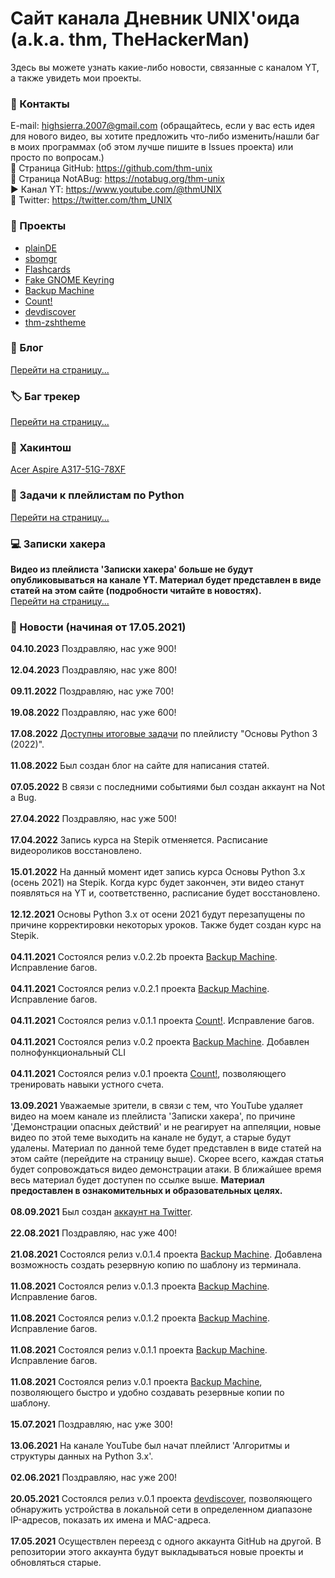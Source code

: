 # Сайт канала Дневник UNIX'оида (a.k.a. thm, TheHackerMan)
Здесь вы можете узнать какие-либо новости, связанные с каналом YT, а также увидеть мои проекты.<br>

### 📒 Контакты 
E-mail: <a href="mailto:highsierra.2007@gmail.com">highsierra.2007@gmail.com</a>
(обращайтесь, если у вас есть идея для нового видео, вы хотите предложить что-либо изменить/нашли баг в моих программах (об этом лучше пишите в Issues проекта) или просто по вопросам.)<br>
🔨 Страница GitHub: <a href="https://github.com/thm-unix" target="_blank">https://github.com/thm-unix</a><br>
🔨 Страница NotABug: <a href="https://notabug.org/thm-unix" target="_blank">https://notabug.org/thm-unix</a><br>
▶ Канал YT: <a href="https://www.youtube.com/@thmUNIX" target="_blank">https://www.youtube.com/@thmUNIX</a><br>
🦜 Twitter: <a href="https://twitter.com/thm_UNIX" taeget="_blank">https://twitter.com/thm_UNIX</a>
<h3>📐 Проекты</h3> 
<ul>
  <li><a href="https://plainDE.github.io/">plainDE</a></li>
  <li><a href="projects/sbomgr/index">sbomgr</a></li>
  <li><a href="projects/flashcards/index">Flashcards</a></li>
  <li><a href="projects/fake-gnome-keyring/index">Fake GNOME Keyring</a></li>
  <li><a href="projects/backupmachine/index">Backup Machine</a></li>
  <li><a href="projects/count/index">Count!</a></li>
  <li><a href="projects/devdiscover/index">devdiscover</a></li>
  <li><a href="projects/thm-zshtheme/index">thm-zshtheme</a></li>
</ul>

<h3>📓 Блог</h3>
<a href="blog/index">Перейти на страницу...</a>

<h3>🏷 Баг трекер</h3>
<a href="bugtracker/index">Перейти на страницу...</a>

<h3>🍏 Хакинтош</h3>
<a href="https://github.com/thm-unix/OC-A317-51G-78XF">Acer Aspire A317-51G-78XF</a>

<h3>📝 Задачи к плейлистам по Python</h3>
<a href="python-tasks/index">Перейти на страницу...</a>
<!-- ### Дополнительные материалы к плейлисту 'Записки хакера'
Подробная теория и список команд к каждому видео:<br>
<a href="https://drive.google.com/drive/folders/111pKQroEQTjDOYMNxFgo1sa_aIoa_TOo">https://drive.google.com/drive/folders/111pKQroEQTjDOYMNxFgo1sa_aIoa_TOo</a><br> !-->
<h3>💻 Записки хакера</h3>
<b>Видео из плейлиста 'Записки хакера' больше не будут опубликовываться на канале YT. Материал будет представлен в виде статей на этом сайте (подробности читайте в новостях).</b><br>
<a href="hackersnotes/index">Перейти на страницу...</a>

<h3>📰 Новости (начиная от 17.05.2021)</h3>
<b>04.10.2023</b> Поздравляю, нас уже 900! <br><br>
<b>12.04.2023</b> Поздравляю, нас уже 800! <br><br>
<b>09.11.2022</b> Поздравляю, нас уже 700! <br><br>
<b>19.08.2022</b> Поздравляю, нас уже 600! <br><br>
<b>17.08.2022</b> <a href="python-tasks/index">Доступны итоговые задачи</a> по плейлисту "Основы Python 3 (2022)". <br><br>
<b>11.08.2022</b> Был создан блог на сайте для написания статей. <br><br>
<b>07.05.2022</b> В связи с последними событиями был создан аккаунт на Not a Bug. <br><br>
<b>27.04.2022</b> Поздравляю, нас уже 500! <br><br>
<b>17.04.2022</b> Запись курса на Stepik отменяется. Расписание видеороликов восстановлено. <br><br>
<b>15.01.2022</b> На данный момент идет запись курса Основы Python 3.x (осень 2021) на Stepik. Когда курс будет закончен, эти видео станут появляться на YT и, соответственно, расписание будет восстановлено. <br><br>
<b>12.12.2021</b> Основы Python 3.x от осени 2021 будут перезапущены по причине корректировки некоторых уроков. Также будет создан курс на Stepik. <br><br>
<b>04.11.2021</b> Состоялся релиз v.0.2.2b проекта <a href="https://github.com/thm-unix/BackupMachine">Backup Machine</a>. Исправление багов.<br><br>
<b>04.11.2021</b> Состоялся релиз v.0.2.1 проекта <a href="https://github.com/thm-unix/BackupMachine">Backup Machine</a>. Исправление багов.<br><br>
<b>04.11.2021</b> Состоялся релиз v.0.1.1 проекта <a href="https://github.com/thm-unix/count">Count!</a>. Исправление багов.<br><br>
<b>04.11.2021</b> Состоялся релиз v.0.2 проекта <a href="https://github.com/thm-unix/BackupMachine">Backup Machine</a>. Добавлен полнофункциональный CLI<br><br>
<b>04.11.2021</b> Состоялся релиз v.0.1 проекта <a href="https://github.com/thm-unix/count">Count!</a>, позволяющего тренировать навыки устного счета.<br><br>
<b>13.09.2021</b> Уважаемые зрители, в связи с тем, что YouTube удаляет видео на моем канале из плейлиста 'Записки хакера', по причине 'Демонстрации опасных действий' и не реагирует на аппеляции, новые видео по этой теме выходить на канале не будут, а старые будут удалены. Материал по данной теме будет представлен в виде статей на этом сайте (перейдите на страницу выше). Скорее всего, каждая статья будет сопровождаться видео демонстрации атаки. В ближайшее время весь материал будет доступен по ссылке выше. <b>Материал предоставлен в ознакомительных и образовательных целях.</b><br><br>
<b>08.09.2021</b> Был создан <a href="https://twitter.com/thm_UNIX">аккаунт на Twitter</a>.<br><br>
<b>22.08.2021</b> Поздравляю, нас уже 400!<br><br>
<b>21.08.2021</b> Состоялся релиз v.0.1.4 проекта <a href="https://github.com/thm-unix/BackupMachine">Backup Machine</a>. Добавлена возможность создать резервную копию по шаблону из терминала.<br><br>
<b>11.08.2021</b> Состоялся релиз v.0.1.3 проекта <a href="https://github.com/thm-unix/BackupMachine">Backup Machine</a>. Исправление багов.<br><br>
<b>11.08.2021</b> Состоялся релиз v.0.1.2 проекта <a href="https://github.com/thm-unix/BackupMachine">Backup Machine</a>. Исправление багов.<br><br>
<b>11.08.2021</b> Состоялся релиз v.0.1.1 проекта <a href="https://github.com/thm-unix/BackupMachine">Backup Machine</a>. Исправление багов.<br><br>
<b>11.08.2021</b> Состоялся релиз v.0.1 проекта <a href="https://github.com/thm-unix/BackupMachine">Backup Machine</a>, позволяющего быстро и удобно создавать резервные копии по шаблону.<br><br>
<b>15.07.2021</b> Поздравляю, нас уже 300!<br><br>
<b>13.06.2021</b> На канале YouTube был начат плейлист 'Алгоритмы и структуры данных на Python 3.x'.<br><br>
<b>02.06.2021</b> Поздравляю, нас уже 200!<br><br>
<b>20.05.2021</b> Состоялся релиз v.0.1 проекта <a href="https://github.com/thm-unix/devdiscover">devdiscover</a>, позволяющего обнаружить устройства в локальной сети в определенном диапазоне IP-адресов, показать их имена и MAC-адреса.<br><br>
<b>17.05.2021</b> Осуществлен переезд с одного аккаунта GitHub на другой. В репозитории этого аккаунта будут выкладываться новые проекты и обновляться старые.<br><br>
